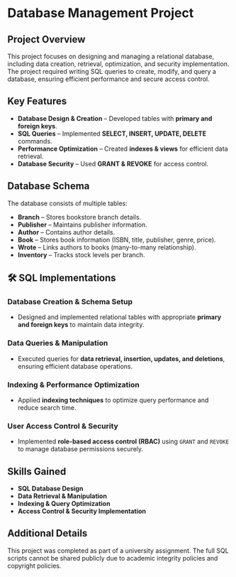 # Database Management Project 

## Project Overview
This project focuses on designing and managing a relational database, including data creation, retrieval, optimization, and security implementation. The project required writing SQL queries to create, modify, and query a database, ensuring efficient performance and secure access control.

## Key Features
- **Database Design & Creation** – Developed tables with **primary and foreign keys**.
- **SQL Queries** – Implemented **SELECT, INSERT, UPDATE, DELETE** commands.
- **Performance Optimization** – Created **indexes & views** for efficient data retrieval.
- **Database Security** – Used **GRANT & REVOKE** for access control.

## Database Schema
The database consists of multiple tables:
- **Branch** – Stores bookstore branch details.
- **Publisher** – Maintains publisher information.
- **Author** – Contains author details.
- **Book** – Stores book information (ISBN, title, publisher, genre, price).
- **Wrote** – Links authors to books (many-to-many relationship).
- **Inventory** – Tracks stock levels per branch.

## 🛠️ SQL Implementations
### **Database Creation & Schema Setup**
- Designed and implemented relational tables with appropriate **primary and foreign keys** to maintain data integrity.

### **Data Queries & Manipulation**
- Executed queries for **data retrieval, insertion, updates, and deletions**, ensuring efficient database operations.

### **Indexing & Performance Optimization**
- Applied **indexing techniques** to optimize query performance and reduce search time.

### **User Access Control & Security**
- Implemented **role-based access control (RBAC)** using `GRANT` and `REVOKE` to manage database permissions securely.


## Skills Gained
- **SQL Database Design**
- **Data Retrieval & Manipulation**
- **Indexing & Query Optimization**
- **Access Control & Security Implementation**

## Additional Details
This project was completed as part of a university assignment. The full SQL scripts cannot be shared publicly due to academic integrity policies and copyright policies.

